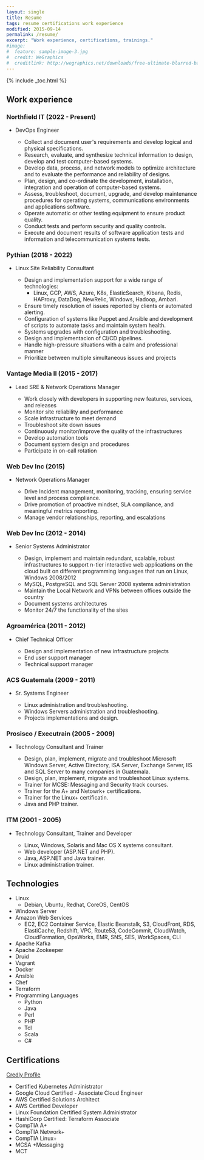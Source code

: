 ```yaml
---
layout: single
title: Resume
tags: resume certifications work experience
modified: 2015-09-14
permalink: /resume/
excerpt: "Work experience, certifications, trainings."
#image:
#  feature: sample-image-3.jpg
#  credit: WeGraphics
#  creditlink: http://wegraphics.net/downloads/free-ultimate-blurred-background-pack/
---
```


{% include _toc.html %}

## Work experience

### Northfield IT (2022 - Present)

* DevOps Engineer

    * Collect and document user's requirements and develop logical and physical specifications.
    * Research, evaluate, and synthesize technical information to design, develop and test computer-based systems.
    * Develop data, process, and network models to optimize architecture and to evaluate the performance and reliability of designs.
    * Plan, design, and co-ordinate the development, installation, integration and operation of computer-based systems.
    * Assess, troubleshoot, document, upgrade, and develop maintenance procedures for operating systems, communications environments and applications software.
    * Operate automatic or other testing equipment to ensure product quality.
    * Conduct tests and perform security and quality controls.
    * Execute and document results of software application tests and information and telecommunication systems tests.

### Pythian (2018 - 2022)

* Linux Site Reliability Consultant

    * Design and implementation support for a wide range of technologies:
        * Linux, GCP, AWS, Azure, K8s, ElasticSearch, Kibana, Redis, HAProxy, DataDog, NewRelic, Windows, Hadoop, Ambari.
    * Ensure timely resolution of issues reported by clients or automated alerting.
    * Configuration of systems like Puppet and Ansible and development of scripts to automate tasks and maintain system health.
    * Systems upgrades with configuration and troubleshooting.
    * Design and implementacion of CI/CD pipelines.
    * Handle high-pressure situations with a calm and professional manner
    * Prioritize between multiple simultaneous issues and projects

### Vantage Media II (2015 - 2017)

* Lead SRE & Network Operations Manager

    * Work closely with developers in supporting new features, services, and releases
    * Monitor site reliability and performance 
    * Scale infrastructure to meet demand 
    * Troubleshoot site down issues 
    * Continuously monitor/improve the quality of the infrastructures 
    * Develop automation tools 
    * Document system design and procedures 
    * Participate in on-call rotation

### Web Dev Inc (2015)

* Network Operations Manager

    * Drive Incident management, monitoring, tracking, ensuring service level and process compliance.
    * Drive promotion of proactive mindset, SLA compliance, and meaningful metrics reporting.
    * Manage vendor relationships, reporting, and escalations 

### Web Dev Inc (2012 - 2014)

* Senior Systems Administrator


    * Design, implement and maintain redundant, scalable, robust infrastructures to support n-tier interactive web applications on the cloud built on different programming languages that run on Linux, Windows 2008/2012
    * MySQL, PostgreSQL and SQL Server 2008 systems administration
    * Maintain the Local Network and VPNs between offices outside the country
    * Document systems architectures
    * Monitor 24/7 the functionality of the sites

### Agroamérica (2011 - 2012)

* Chief Technical Officer

    * Design and implementation of new infrastructure projects
    * End user support manager
    * Technical support manager


### ACS Guatemala (2009 - 2011)

* Sr. Systems Engineer

    * Linux administration and troubleshooting.
    * Windows Servers administration and troubleshooting.
    * Projects implementations and design.

### Prosisco / Executrain (2005 - 2009)

* Technology Consultant and Trainer

    * Design, plan, implement, migrate and troubleshoot Microsoft Windows Server, Active Directory, ISA Server, Exchange Server, IIS and SQL Server to many companies in Guatemala.
    * Design, plan, implement, migrate and troubleshoot Linux systems.
    * Trainer for MCSE: Messaging and Security track courses.
    * Trainer for the A+ and Netowrk+ certifications.
    * Trainer for the Linux+ certificatin.
    * Java and PHP trainer.

### ITM (2001 - 2005)

* Technology Consultant, Trainer and Developer

    * Linux, Windows, Solaris and Mac OS X systems consultant.
    * Web developer (ASP.NET and PHP).
    * Java, ASP.NET and Java trainer.
    * Linux administration trainer.

## Technologies

* Linux
    * Debian, Ubuntu, Redhat, CoreOS, CentOS
* Windows Server
* Amazon Web Services
    * EC2, EC2 Container Service, Elastic Beanstalk, S3, CloudFront, RDS, ElastiCache, Redshift, VPC, Route53, CodeCommit, CloudWatch, CloudFormation, OpsWorks, EMR, SNS, SES, WorkSpaces, CLI
* Apache Kafka
* Apache Zookeeper
* Druid
* Vagrant
* Docker
* Ansible
* Chef
* Terraform
* Programming Languages
    * Python
    * Java
    * Perl
    * PHP
    * Tcl
    * Scala
    * C#

## Certifications

[Credly Profile](https://www.credly.com/users/gerardo-santovena/badges)

* Certified Kubernetes Administrator
* Google Cloud Certified - Associate Cloud Engineer
* AWS Certified Solutions Architect
* AWS Certified Developer
* Linux Foundation Certified System Administrator
* HashiCorp Certified: Terraform Associate
* CompTIA A+
* CompTIA Network+
* CompTIA Linux+
* MCSA +Messaging
* MCT

